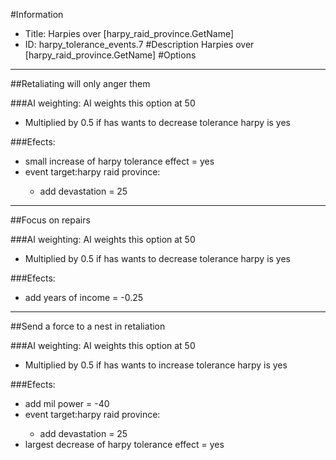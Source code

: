 #Information
 - Title: Harpies over [harpy_raid_province.GetName]
 - ID: harpy_tolerance_events.7
#Description
Harpies over [harpy_raid_province.GetName]
#Options

___
##Retaliating will only anger them

###AI weighting:
AI weights this option at 50
 - Multiplied by 0.5 if has wants to decrease tolerance harpy is yes


###Efects:<ul><li>small increase of harpy tolerance effect = yes</li><li>event target:harpy raid province:</li><ul><li>add devastation = 25</li></ul></ul>

___
##Focus on repairs

###AI weighting:
AI weights this option at 50
 - Multiplied by 0.5 if has wants to decrease tolerance harpy is yes


###Efects:<ul><li>add years of income = -0.25</li></ul>

___
##Send a force to a nest in retaliation

###AI weighting:
AI weights this option at 50
 - Multiplied by 0.5 if has wants to increase tolerance harpy is yes


###Efects:<ul><li>add mil power = -40</li><li>event target:harpy raid province:</li><ul><li>add devastation = 25</li></ul><li>largest decrease of harpy tolerance effect = yes</li></ul>
